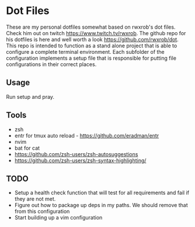 # Dot Files

These are my personal dotfiles somewhat based on rwxrob's dot files.  Check him 
out on twitch https://www.twitch.tv/rwxrob. The github repo for his dotfiles 
is here and well worth a look https://github.com/rwxrob/dot. This repo is 
intended to function as a stand alone project that is able to configure 
a complete terminal environment. Each subfolder of the configuration implements
a setup file that is responsible for putting file configurations in their 
correct places.

## Usage 
Run setup and pray.

## Tools 
 * zsh
 * entr for tmux auto reload - https://github.com/eradman/entr
 * nvim 
 * bat for cat
 * https://github.com/zsh-users/zsh-autosuggestions
 * https://github.com/zsh-users/zsh-syntax-highlighting/

## TODO 
 * Setup a health check function that will test for all requirements and fail
   if they are not met.
 * Figure out how to package up deps in my paths. We should remove that from
   this configuration
 * Start building up a vim configuration
  

